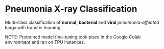 # Pneumonia X-ray Classification
Multi-class classification of **normal**, **bacterial** and **viral** *pneumonia-affected* lungs with transfer learning.

NOTE: Pretrained model fine-tuning took place in the Google Colab environment and ran on TPU instances.